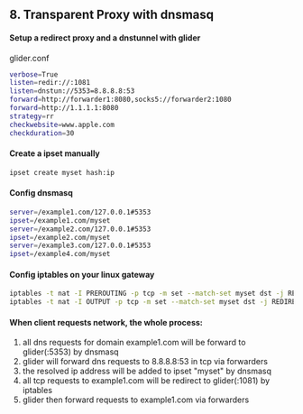 
## 8. Transparent Proxy with dnsmasq

#### Setup a redirect proxy and a dnstunnel with glider
glider.conf
```bash
verbose=True
listen=redir://:1081
listen=dnstun://5353=8.8.8.8:53
forward=http://forwarder1:8080,socks5://forwarder2:1080
forward=http://1.1.1.1:8080
strategy=rr
checkwebsite=www.apple.com
checkduration=30
```

#### Create a ipset manually
```bash
ipset create myset hash:ip
```

#### Config dnsmasq
```bash
server=/example1.com/127.0.0.1#5353
ipset=/example1.com/myset
server=/example2.com/127.0.0.1#5353
ipset=/example2.com/myset
server=/example3.com/127.0.0.1#5353
ipset=/example4.com/myset
```

#### Config iptables on your linux gateway
```bash
iptables -t nat -I PREROUTING -p tcp -m set --match-set myset dst -j REDIRECT --to-ports 1081
iptables -t nat -I OUTPUT -p tcp -m set --match-set myset dst -j REDIRECT --to-ports 1081
```

#### When client requests network, the whole process:
1. all dns requests for domain example1.com will be forward to glider(:5353) by dnsmasq
2. glider will forward dns requests to 8.8.8.8:53 in tcp via forwarders
3. the resolved ip address will be added to ipset "myset" by dnsmasq
4. all tcp requests to example1.com will be redirect to glider(:1081) by iptables
5. glider then forward requests to example1.com via forwarders
